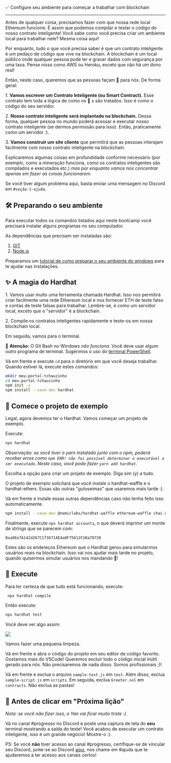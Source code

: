 ✅ Configure seu ambiente para começar a trabalhar com blockchain
-------------------------------------------------- -

Antes de qualquer coisa, precisamos fazer com que nossa rede local Ethereum funcione. É assim que podemos compilar e testar o código do nosso contrato inteligente! Você sabe como você precisa criar um ambiente local para trabalhar nele? Mesma coisa aqui!

Por enquanto, tudo o que você precisa saber é que um contrato inteligente é um pedaço de código que vive na blockchain. A blockchain é um local público onde qualquer pessoa pode ler e gravar dados com segurança por uma taxa. Pense nisso como AWS ou Heroku, exceto que não há um dono real!

Então, neste caso, queremos que as pessoas façam 👋 para nós. De forma geral:

1\. **Vamos escrever um Contrato Inteligente (ou Smart Contract).** Esse contrato tem toda a lógica de como os 👋 s são tratados. Isso é como o código do seu servidor.

2\. **Nosso contrato inteligente será implantado na blockchain.** Dessa forma, qualquer pessoa no mundo poderá acessar e executar nosso contrato inteligente (se dermos permissão para isso). Então, praticamente como um servidor :).

3\. **Vamos construir um site cliente** que permitirá que as pessoas interajam facilmente com nosso contrato inteligente na blockchain.

Explicaremos algumas coisas em profundidade conforme necessário (por exemplo, como a mineração funciona, como os contratos inteligentes são compilados e executados etc.) *mas por enquanto vamos nos concentrar apenas em fazer as coisas funcionarem*.

Se você tiver algum problema aqui, basta enviar uma mensagem no Discord em `#seção-1-ajuda`.

🛠 Preparando o seu ambiente
-----------------------

Para executar todos os comandos listados aqui neste bootcamp você precisará instalar alguns programas no seu computador.

As dependências que precisam ser instaladas são:

1. [GIT](https://git-scm.com/downloads)
2. [Node.js](https://nodejs.org/en/download/)

Preparamos um [tutorial de como preparar o seu ambiente do windows](https://www.web3dev.com.br/web3melk/como-preparar-o-seu-windows-para-participar-dos-bootcamps-da-web3dev-1dc3) para te ajudar nas instalações.

✨ A magia do Hardhat
-----------------------

1\. Vamos usar muito uma ferramenta chamada Hardhat. Isso nos permitirá criar facilmente uma rede Ethereum local e nos fornecer ETH de teste falso e contas de teste falsas para trabalhar. Lembre-se, é como um servidor local, exceto que o "servidor" é a blockchain.

2\. Compile os contratos inteligentes rapidamente e teste-os em nossa blockchain local.

Em seguida, vamos para o terminal.

🚨 **Atenção:** O Git Bash no Windows *não funciona*. Você deve usar algum outro programa de terminal. Sugerimos o uso do [terminal PowerShell](https://geekblog.com.br/windows-powershell-veja-o-que-e-e-para-o-que-serve/).

Vá em frente e execute `cd` para o diretório em que você deseja trabalhar. Quando estiver lá, execute estes comandos:

```bash
mkdir meu-portal-tchauzinho
cd meu-portal-tchauzinho
npm init -y
npm install --save-dev hardhat
```

👏 Comece o projeto de exemplo
---------------------------

Legal, agora devemos ter o Hardhat. Vamos começar um projeto de exemplo.

Execute:

```bash
npx hardhat
```

*Observação: se você tiver o yarn instalado junto com o npm, poderá receber erros como `npm ERR! não foi possível determinar o executável a ser executado`. Neste caso, você pode fazer `yarn add hardhat`.*

Escolha a opção para criar um projeto de exemplo. Diga sim (y) a tudo.

O projeto de exemplo solicitará que você instale o hardhat-waffle e o hardhat-ethers. Essas são outras "guloseimas" que usaremos mais tarde :).

Vá em frente e instale essas outras dependências caso não tenha feito isso automaticamente.

```bash
npm install --save-dev @nomiclabs/hardhat-waffle ethereum-waffle chai @nomiclabs/hardhat-ethers ethers
```

Finalmente, execute `npx hardhat accounts`, o que deverá imprimir um monte de strings que se parecem com:

`0xa0Ee7A142d267C1f36714E4a8F75612F20a79720`

Estes são os endereços Ethereum que o Hardhat gerou para simularmos usuários reais na blockchain. Isso vai nos ajudar mais tarde no projeto, quando quisermos simular usuários nos mandando 👋!

🌟 Execute
---------

Para ter certeza de que tudo está funcionando, execute:

```bash
 npx hardhat compile
```

Então execute:

```bash
npx hardhat test
```

Você deve ver algo assim:

![](https://i.imgur.com/rjPvls0.png)

Vamos fazer uma pequena limpeza.

Vá em frente e abra o código do projeto em seu editor de código favorito. Gostamos mais do VSCode! Queremos excluir todo o código inicial inútil gerado para nós. Não precisaremos de nada disso. Somos profissionais ;)!

Vá em frente e exclua o arquivo `sample-test.js` em `test`. Além disso, exclua `sample-script.js` em `scripts`. Em seguida, exclua `Greeter.sol` em `contracts`. Não exclua as pastas!

🚨 Antes de clicar em "Próxima lição"
--------------------------------------------

*Nota: se você não fizer isso, o Yan vai ficar muito triste :(.*

Vá no canal #progresso no Discord e poste uma captura de tela do **seu** terminal mostrando a saída do teste! Você acabou de executar um contrato inteligente, isso é um grande negócio! Mostre-o :).

PS: Se você **não** tiver acesso ao canal #progresso, certifique-se de vincular seu Discord, junte-se ao Discord [aqui](https://discord.web3dev.com.br), nos chame em #ajuda que te ajudaremos a ter acesso aos canais certos!
